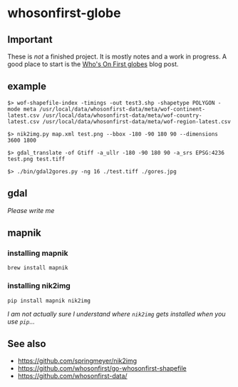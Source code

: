# whosonfirst-globe

## Important

These is _not_ a finished project. It is mostly notes and a work in progress. A good place to start is the [Who's On First globes](https://www.aaronland.info/weblog/2019/02/21/internet/) blog post.

## example

```
$> wof-shapefile-index -timings -out test3.shp -shapetype POLYGON -mode meta /usr/local/data/whosonfirst-data/meta/wof-continent-latest.csv /usr/local/data/whosonfirst-data/meta/wof-country-latest.csv /usr/local/data/whosonfirst-data/meta/wof-region-latest.csv

$> nik2img.py map.xml test.png --bbox -180 -90 180 90 --dimensions 3600 1800

$> gdal_translate -of Gtiff -a_ullr -180 -90 180 90 -a_srs EPSG:4236 test.png test.tiff

$> ./bin/gdal2gores.py -ng 16 ./test.tiff ./gores.jpg
```

## gdal

_Please write me_

## mapnik

### installing mapnik

```
brew install mapnik
```

### installing nik2img

```
pip install mapnik nik2img
```

_I am not actually sure I understand where `nik2img` gets installed when you use `pip`..._

## See also

* https://github.com/springmeyer/nik2img
* https://github.com/whosonfirst/go-whosonfirst-shapefile
* https://github.com/whosonfirst-data/
